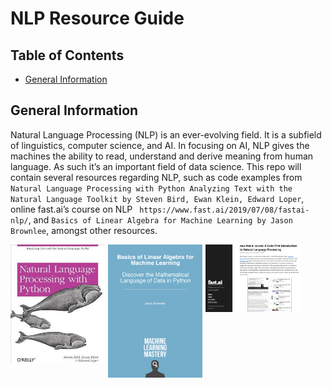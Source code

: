 # NLP Resource Guide

## Table of Contents

* [General Information](#general-information)

## General Information

Natural Language Processing (NLP) is an ever-evolving field.  It is a subfield of linguistics, computer science, and AI. In focusing on AI, NLP gives the machines the ability to read, understand and derive meaning from human language.  As such it’s an important field of data science.  This repo will contain several resources regarding NLP, such as code examples from `Natural Language Processing with Python Analyzing Text with the Natural Language Toolkit by Steven Bird, Ewan Klein, Edward Loper`, online fast.ai’s course on NLP ` https://www.fast.ai/2019/07/08/fastai-nlp/`, and `Basics of Linear Algebra for Machine Learning by Jason Brownlee`, amongst other resources.   

<div class="row">
    <div class="inline-block">
        <img src="images/nlppython.jpg" alt="book cover" style="float: left; width: 30%; margin-right: 1%; margin-bottom: 0.5em;">
    </div>
    <div class="inline-block">
        <img src="images/blaml.png" alt="book cover" style="float: left; width: 30%; margin-right: 1%; margin-bottom: 0.5em;">
    </div>
    <div class="inline-block">
        <img src="images/fastai.png" alt="website screenshot" style="float: left; width: 30%; margin-right: 1%; margin-bottom: 0.5em;"><p style="clear: both;">
    </div>
</div>
